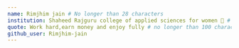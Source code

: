 ```yaml
---
name: Rimjhim jain # No longer than 28 characters
institution: Shaheed Rajguru college of applied sciences for women 🚩 # no longer than 58 characters
quote: Work hard,earn money and enjoy fully # no longer than 100 characters, avoid using quotes(") to guarantee the format remains the same.
github_user: Rimjhim-jain
---
```

